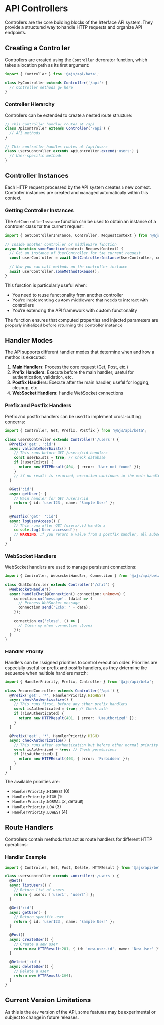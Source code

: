 # API Controllers

Controllers are the core building blocks of the Interface API system. They provide a structured way to handle HTTP requests and organize API endpoints.

## Creating a Controller

Controllers are created using the `Controller` decorator function, which takes a location path as its first argument:

```typescript
import { Controller } from '@ajs/api/beta';

class MyController extends Controller('/api') {
  // Controller methods go here
}
```

### Controller Hierarchy

Controllers can be extended to create a nested route structure:

```typescript
// This controller handles routes at /api
class ApiController extends Controller('/api') {
  // API methods
}

// This controller handles routes at /api/users
class UsersController extends ApiController.extend('users') {
  // User-specific methods
}
```

## Controller Instances

Each HTTP request processed by the API system creates a new context. Controller instances are created and managed automatically within this context.

### Getting Controller Instances

The `GetControllerInstance` function can be used to obtain an instance of a controller class for the current request:

```typescript
import { GetControllerInstance, Controller, RequestContext } from '@ajs/api/beta';

// Inside another controller or middleware function
async function someFunction(context: RequestContext) {
  // Get an instance of UserController for the current request
  const userController = await GetControllerInstance(UserController, context);

  // Now you can call methods on the controller instance
  await userController.someMethodToReuse();
}
```

This function is particularly useful when:

- You need to reuse functionality from another controller
- You're implementing custom middleware that needs to interact with controllers
- You're extending the API framework with custom functionality

The function ensures that computed properties and injected parameters are properly initialized before returning the controller instance.

## Handler Modes

The API supports different handler modes that determine when and how a method is executed:

1. **Main Handlers**: Process the core request (Get, Post, etc.)
2. **Prefix Handlers**: Execute before the main handler, useful for authentication, validation, etc.
3. **Postfix Handlers**: Execute after the main handler, useful for logging, cleanup, etc.
4. **WebSocket Handlers**: Handle WebSocket connections

### Prefix and Postfix Handlers

Prefix and postfix handlers can be used to implement cross-cutting concerns:

```typescript
import { Controller, Get, Prefix, Postfix } from '@ajs/api/beta';

class UsersController extends Controller('/users') {
  @Prefix('get', ':id')
  async validateUserExists() {
    // This runs before GET /users/:id handlers
    const userExists = true; // Check database
    if (!userExists) {
      return new HTTPResult(404, { error: 'User not found' });
    }
    // If no result is returned, execution continues to the main handler
  }

  @Get(':id')
  async getUser() {
    // Main handler for GET /users/:id
    return { id: 'user123', name: 'Sample User' };
  }

  @Postfix('get', ':id')
  async logUserAccess() {
    // This runs after GET /users/:id handlers
    console.log('User accessed');
    // WARNING: If you return a value from a postfix handler, all subsequent postfix handlers will be ignored
  }
}
```

### WebSocket Handlers

WebSocket handlers are used to manage persistent connections:

```typescript
import { Controller, WebsocketHandler, Connection } from '@ajs/api/beta';

class ChatController extends Controller('/chat') {
  @WebsocketHandler()
  async handleChat(@Connection() connection: unknown) {
    connection.on('message', (data) => {
      // Process WebSocket message
      connection.send('Echo: ' + data);
    });

    connection.on('close', () => {
      // Clean up when connection closes
    });
  }
}
```

### Handler Priority

Handlers can be assigned priorities to control execution order. Priorities are especially useful for prefix and postfix handlers, as they determine the sequence when multiple handlers match:

```typescript
import { HandlerPriority, Prefix, Controller } from '@ajs/api/beta';

class SecuredController extends Controller('/api') {
  @Prefix('get', '*', HandlerPriority.HIGHEST)
  async checkAuthentication() {
    // This runs first, before any other prefix handlers
    const isAuthenticated = true; // Check auth
    if (!isAuthenticated) {
      return new HTTPResult(401, { error: 'Unauthorized' });
    }
  }

  @Prefix('get', '*', HandlerPriority.HIGH)
  async checkAuthorization() {
    // This runs after authentication but before other normal priority handlers
    const isAuthorized = true; // Check permissions
    if (!isAuthorized) {
      return new HTTPResult(403, { error: 'Forbidden' });
    }
  }
}
```

The available priorities are:

- `HandlerPriority.HIGHEST` (0)
- `HandlerPriority.HIGH` (1)
- `HandlerPriority.NORMAL` (2, default)
- `HandlerPriority.LOW` (3)
- `HandlerPriority.LOWEST` (4)

## Route Handlers

Controllers contain methods that act as route handlers for different HTTP operations:

### Handler Example

```typescript
import { Controller, Get, Post, Delete, HTTPResult } from '@ajs/api/beta';

class UsersController extends Controller('/users') {
  @Get()
  async listUsers() {
    // Return list of users
    return { users: ['user1', 'user2'] };
  }

  @Get(':id')
  async getUser() {
    // Return specific user
    return { id: 'user123', name: 'Sample User' };
  }

  @Post()
  async createUser() {
    // Create a new user
    return new HTTPResult(201, { id: 'new-user-id', name: 'New User' });
  }

  @Delete(':id')
  async deleteUser() {
    // Delete a user
    return new HTTPResult(204);
  }
}
```

## Current Version Limitations

As this is the `dev` version of the API, some features may be experimental or subject to change in future releases.
